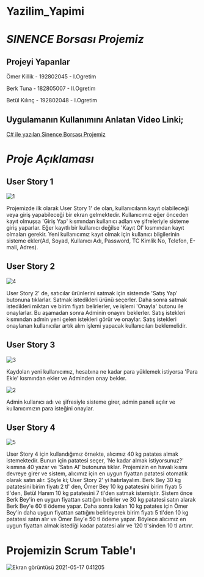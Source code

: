 # Yazilim_Yapimi
# *SINENCE Borsası Projemiz*

## Projeyi Yapanlar
Ömer Killik - 192802045 - I.Ogretim

Berk Tuna - 182805007 - II.Ogretim

Betül Kılınç - 192802048 - I.Ogretim

## Uygulamanın Kullanımını Anlatan Video Linki;
[C# ile yazılan Sinence Borsası Projemiz](https://www.youtube.com/watch?v=OelW3Pob4Rc)
# *Proje Açıklaması*

## User Story 1

![1](https://user-images.githubusercontent.com/84200869/118417783-53bf0080-b6be-11eb-9d72-23d48653f248.png)

Projemizde ilk olarak User Story 1' de olan, kullanıcıların kayıt olabileceği veya giriş yapabileceği bir ekran gelmektedir. Kullanıcımız eğer önceden kayıt olmuşsa 'Giriş Yap' kısmından kullanıcı adları ve şifreleriyle sisteme giriş yaparlar. Eğer kayıtlı bir kullanıcı değilse 'Kayıt Ol' kısmından kayıt olmaları gerekir. Yeni kullanıcımız kayıt olmak için kullanıcı bilgilerinin sisteme ekler(Ad, Soyad, Kullanıcı Adı, Password, TC Kimlik No, Telefon, E-mail, Adres).

## User Story 2

![4](https://user-images.githubusercontent.com/84200869/118418221-35f29b00-b6c0-11eb-848b-e8c02ff8bf31.png)

User Story 2' de, satıcılar ürünlerini satmak için sistemde 'Satış Yap' butonuna tıklarlar. Satmak istedikleri ürünü seçerler. Daha sonra satmak istedikleri miktarı ve birim fiyatı belirlerler, ve işlemi 'Onayla' butonu ile onaylarlar. Bu aşamadan sonra Adminin onayını beklerler. Satış istekleri kısmından admin yeni gelen istekleri görür ve onaylar. Satış istekleri onaylanan kullanıcılar artık alım işlemi yapacak kullanıcıları beklemelidir.

## User Story 3

![3](https://user-images.githubusercontent.com/84200869/118418286-836f0800-b6c0-11eb-9e28-505558132e60.png)

Kaydolan yeni kullanıcımız, hesabına ne kadar para yüklemek istiyorsa 'Para Ekle' kısmından ekler ve Adminden onay bekler.

![2](https://user-images.githubusercontent.com/84200869/118418380-e6609f00-b6c0-11eb-820f-9e5c8b6f60a8.png)

Admin kullanıcı adı ve şifresiyle sisteme girer, admin paneli açılır ve kullanıcımızın para isteğini onaylar.

## User Story 4

![5](https://user-images.githubusercontent.com/84200869/118418991-612ab980-b6c3-11eb-88e4-679f35f6487b.png)

 User Story 4 için kullandığımız örnekte, alıcımız 40 kg patates almak istemektedir. Bunun için patatesi seçer, 'Ne kadar almak istiyorsunuz?' kısmına 40 yazar ve 'Satın Al' butonuna tıklar. Projemizin en havalı kısmı devreye girer ve sistem, alıcımız için en uygun fiyattan patatesi otomatik olarak satın alır. Şöyle ki;
 User Story 2' yi hatırlayalım. Berk Bey 30 kg patatesini birim fiyatı 2 tl' den, Ömer Bey 10 kg patatesini birim fiyatı 5 tl'den, Betül Hanım 10 kg patatesini 7 tl'den satmak istemiştir. Sistem önce Berk Bey'in en uygun fiyattan sattığını belirler ve 30 kg patatesi satın alarak Berk Bey'e 60 tl ödeme yapar. Daha sonra kalan 10 kg patates için Ömer Bey'in daha uygun fiyattan sattığını belirleyerek birim fiyatı 5 tl'den 10 kg patatesi satın alır ve Ömer Bey'e 50 tl ödeme yapar. Böylece alıcımız en uygun fiyattan almak istediği kadar patatesi alır ve 120 tl'sinden 10 tl artırır.

# Projemizin Scrum Table'ı

![Ekran görüntüsü 2021-05-17 041205](https://user-images.githubusercontent.com/84200869/118420032-69382880-b6c6-11eb-9bbd-abcf93b4161a.png)
